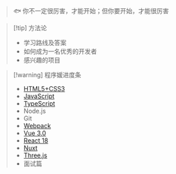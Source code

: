 > 🐟 你不一定很厉害，才能开始；但你要开始，才能很厉害

> [!tip] 方法论
> - 学习路线及答案
> - 如何成为一名优秀的开发者
> - 感兴趣的项目

> [!warning] 程序媛进度条
> - [HTML5+CSS3](./HTML+CSS/HTML.md)
> - [JavaScript](./javascript/base.md)
> - [TypeScript](./TypeScript/index.md)
> - Node.js
> - Git
> - [Webpack](./前端工程化/webpack.md)
> - [Vue 3.0](./vue/Vue3_fast.md)
> - [React 18](./React/index.md)
> - [Nuxt](./Nuxt3/Nuxt.md)
> - [Three.js](./Threejs/threejs-base.md)
> - 面试篇